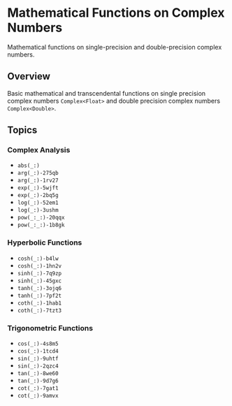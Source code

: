 #  Mathematical Functions on Complex Numbers

Mathematical functions on single-precision and double-precision complex numbers.

## Overview

Basic mathematical and transcendental functions on single precision complex numbers `Complex<Float>` and double precision complex numbers `Complex<Double>`.

## Topics

### Complex Analysis

- ``abs(_:)``
- ``arg(_:)-275qb``
- ``arg(_:)-1rv27``
- ``exp(_:)-5wjft``
- ``exp(_:)-2bq5g``
- ``log(_:)-52em1``
- ``log(_:)-3ushm``
- ``pow(_:_:)-20qqx``
- ``pow(_:_:)-1b8gk``


### Hyperbolic Functions

- ``cosh(_:)-b4lw``
- ``cosh(_:)-1hn2v``
- ``sinh(_:)-7q9zp``
- ``sinh(_:)-45gxc``
- ``tanh(_:)-3ojq6``
- ``tanh(_:)-7pf2t``
- ``coth(_:)-1hab1``
- ``coth(_:)-7tzt3``

### Trigonometric Functions
- ``cos(_:)-4s8m5``
- ``cos(_:)-1tcd4``
- ``sin(_:)-9uhtf``
- ``sin(_:)-2qzc4``
- ``tan(_:)-8we60``
- ``tan(_:)-9d7g6``
- ``cot(_:)-7gat1``
- ``cot(_:)-9amvx``
